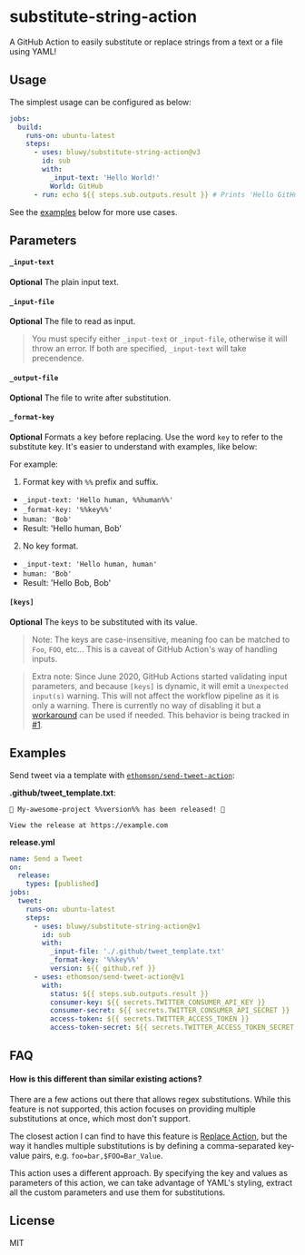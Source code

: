 # substitute-string-action

A GitHub Action to easily substitute or replace strings from a text or a file using YAML!

## Usage

The simplest usage can be configured as below:

```yml
jobs:
  build:
    runs-on: ubuntu-latest
    steps:
      - uses: bluwy/substitute-string-action@v3
        id: sub
        with:
          _input-text: 'Hello World!'
          World: GitHub
      - run: echo ${{ steps.sub.outputs.result }} # Prints 'Hello GitHub!'
```

See the [examples](#examples) below for more use cases.

## Parameters

#### `_input-text`

**Optional** The plain input text.

#### `_input-file`

**Optional** The file to read as input.

> You must specify either `_input-text` or `_input-file`, otherwise it will throw an error. If both are specified, `_input-text` will take precendence.

#### `_output-file`

**Optional** The file to write after substitution.

#### `_format-key`

**Optional** Formats a key before replacing. Use the word `key` to refer to the substitute key. It's easier to understand with examples, like below:

For example:

1. Format key with `%%` prefix and suffix.

- `_input-text: 'Hello human, %%human%%'`
- `_format-key: '%%key%%'`
- `human: 'Bob'`
- Result: 'Hello human, Bob'

2. No key format.

- `_input-text: 'Hello human, human'`
- `human: 'Bob'`
- Result: 'Hello Bob, Bob'

#### `[keys]`

**Optional** The keys to be substituted with its value.

> Note: The keys are case-insensitive, meaning foo can be matched to `Foo`, `FOO`, etc... This is a caveat of GitHub Action's way of handling inputs.

> Extra note: Since June 2020, GitHub Actions started validating input parameters, and because `[keys]` is dynamic, it will emit a `Unexpected input(s)` warning. This will not affect the workflow pipeline as it is only a warning. There is currently no way of disabling it but a [workaround](https://github.community/t/unwanted-warning-for-dynamic-input-properties-to-actions/116454/2) can be used if needed. This behavior is being tracked in [#1](https://github.com/bluwy/substitute-string-action/issues/1).

## Examples

Send tweet via a template with [`ethomson/send-tweet-action`](https://github.com/ethomson/send-tweet-action):

**.github/tweet_template.txt**:

```
🎉️ My-awesome-project %%version%% has been released! 🎉️

View the release at https://example.com
```

**release.yml**

```yml
name: Send a Tweet
on:
  release:
    types: [published]
jobs:
  tweet:
    runs-on: ubuntu-latest
    steps:
      - uses: bluwy/substitute-string-action@v1
        id: sub
        with:
          _input-file: './.github/tweet_template.txt'
          _format-key: '%%key%%'
          version: ${{ github.ref }}
      - uses: ethomson/send-tweet-action@v1
        with:
          status: ${{ steps.sub.outputs.result }}
          consumer-key: ${{ secrets.TWITTER_CONSUMER_API_KEY }}
          consumer-secret: ${{ secrets.TWITTER_CONSUMER_API_SECRET }}
          access-token: ${{ secrets.TWITTER_ACCESS_TOKEN }}
          access-token-secret: ${{ secrets.TWITTER_ACCESS_TOKEN_SECRET }}
```

## FAQ

#### How is this different than similar existing actions?

There are a few actions out there that allows regex substitutions. While this feature is not supported, this action focuses on providing multiple substitutions at once, which most don't support.

The closest action I can find to have this feature is [Replace Action](https://github.com/datamonsters/replace-action), but the way it handles multiple substitutions is by defining a comma-separated key-value pairs, e.g. `foo=bar,$FOO=Bar_Value`.

This action uses a different approach. By specifying the key and values as parameters of this action, we can take advantage of YAML's styling, extract all the custom parameters and use them for substitutions.

## License

MIT
